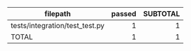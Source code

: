 |            filepath            | passed | SUBTOTAL |
| ------------------------------ | -----: | -------: |
| tests/integration/test_test.py |      1 |        1 |
| TOTAL                          |      1 |        1 |
